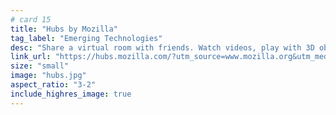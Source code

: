 ```yaml
---
# card 15
title: "Hubs by Mozilla"
tag_label: "Emerging Technologies"
desc: "Share a virtual room with friends. Watch videos, play with 3D objects, or just hang out."
link_url: "https://hubs.mozilla.com/?utm_source=www.mozilla.org&utm_medium=referral&utm_campaign=homepage&utm_content=card"
size: "small"
image: "hubs.jpg"
aspect_ratio: "3-2"
include_highres_image: true
---
```


